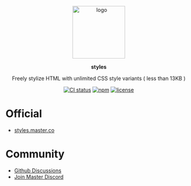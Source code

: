 <br><br>
<p align="center">
    <img src="https://raw.githubusercontent.com/master-style/package/document/images/logo-and-text.svg" alt="logo" width="142">
</p>
<p align="center">
    <b><!-- name -->styles<!----></b>
</p>
<p align="center"><!-- package.description -->Freely stylize HTML with unlimited CSS style variants ( less than 13KB )<!----></p>
<p align="center">
<!-- badges.map((badge) => `<a href="${badge.href}"><img src="${badge.src}" alt="${badge.alt}"></a>`).join('&nbsp;')--><a href="https://circleci.com/gh/master-style/workflows/styles/tree/main"><img src="https://img.shields.io/circleci/build/github/master-style/styles/main.svg?logo=circleci&logoColor=fff&label=CircleCI" alt="CI status"></a>&nbsp;<a href="https://www.npmjs.com/@master/styles"><img src="https://img.shields.io/npm/v/@master/styles.svg?logo=npm&logoColor=fff&label=NPM&color=limegreen" alt="npm"></a>&nbsp;<a href="https://github.com/master-style/styles/blob/main/LICENSE"><img src="https://img.shields.io/github/license/master-style/styles" alt="license"></a><!---->
</p>

# Official
- [styles.master.co](https://styles.master.co)

# Community
- [Github Discussions](https://github.com/master-style/styles/discussions)
- [Join Master Discord](https://discord.gg/sZNKpAAAw6)